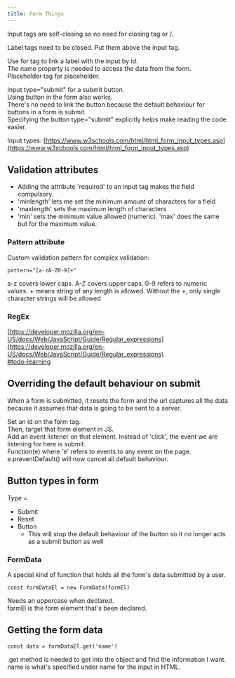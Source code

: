 ```yaml
---
title: Form Things
---
```


Input tags are self-closing so no need for closing tag or /.

Label tags need to be closed. Put them above the input tag.

Use for tag to link a label with the input by id.  
The name property is needed to access the data from the form.  
Placeholder tag for placeholder.

Input type="submit" for a submit button.  
Using button in the form also works.  
There's no need to link the button because the default behaviour for buttons in a form is submit.  
Specifying the button type="submit" explicitly helps make reading the code easier.

Input types: [https://www.w3schools.com/html/html_form_input_types.asp](https://www.w3schools.com/html/html_form_input_types.asp)

## Validation attributes

- Adding the attribute 'required' to an input tag makes the field compulsory.
- 'minlength' lets me set the minimum amount of characters for a field
- 'maxlength' sets the maximum length of characters
- 'min' sets the minimum value allowed (numeric). 'max' does the same but for the maximum value.

### Pattern attribute

Custom validation pattern for complex validation:

```
pattern="[a-zA-Z0-9]+"
```

a-z covers lower caps. A-Z covers upper caps. 0-9 refers to numeric values. + means string of any length is allowed. Without the +, only single character strings will be allowed

### RegEx

[https://developer.mozilla.org/en-US/docs/Web/JavaScript/Guide/Regular_expressions](https://developer.mozilla.org/en-US/docs/Web/JavaScript/Guide/Regular_expressions)  
[#todo-learning](app://obsidian.md/index.html#todo-learning)

## Overriding the default behaviour on submit

When a form is submitted, it resets the form and the url captures all the data because it assumes that data is going to be sent to a server.

Set an id on the form tag.  
Then, target that form element in JS.  
Add an event listener on that element. Instead of 'click', the event we are listening for here is submit.  
Function(e) where 'e' refers to events to any event on the page.  
e.preventDefault() will now cancel all default behaviour.

## Button types in form

Type =

- Submit
- Reset
- Button
    - This will stop the default behaviour of the button so it no longer acts as a submit button as well

### FormData
A special kind of function that holds all the form's data submitted by a user.

```
const formDataEl = new FormData(formEl)
```

Needs an uppercase when declared.  
formEl is the form element that's been declared.

## Getting the form data

```
const data = formDataEl.get('name')
```

.get method is needed to get into the object and find the information I want.  
name is what's specified under name for the input in HTML.